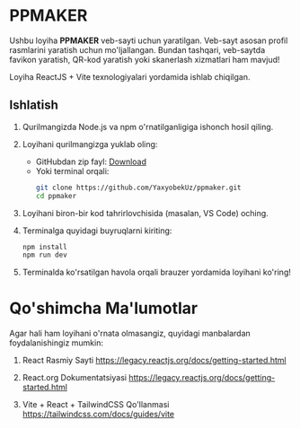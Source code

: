 # PPMAKER

Ushbu loyiha **PPMAKER** veb-sayti uchun yaratilgan. Veb-sayt asosan profil rasmlarini yaratish uchun mo'ljallangan. Bundan tashqari, veb-saytda favikon yaratish, QR-kod yaratish yoki skanerlash xizmatlari ham mavjud!

Loyiha ReactJS + Vite texnologiyalari yordamida ishlab chiqilgan.


## Ishlatish

1. Qurilmangizda Node.js va npm o'rnatilganligiga ishonch hosil qiling.

2. Loyihani qurilmangizga yuklab oling:
   - GitHubdan zip fayl:
     [Download](https://github.com/YaxyobekUz/ppmaker/archive/refs/heads/main.zip)
   - Yoki terminal orqali:
     ```bash
     git clone https://github.com/YaxyobekUz/ppmaker.git
     cd ppmaker
     ```

3. Loyihani biron-bir kod tahrirlovchisida (masalan, VS Code) oching.

4. Terminalga quyidagi buyruqlarni kiriting:
   ```bash
   npm install
   npm run dev

5. Terminalda ko'rsatilgan havola orqali brauzer yordamida loyihani ko'ring!


# Qo'shimcha Ma'lumotlar

Agar hali ham loyihani o'rnata olmasangiz, quyidagi manbalardan foydalanishingiz mumkin:

1. React Rasmiy Sayti
  https://legacy.reactjs.org/docs/getting-started.html

2. React.org Dokumentatsiyasi
  https://legacy.reactjs.org/docs/getting-started.html

3. Vite + React + TailwindCSS Qo'llanmasi
  https://tailwindcss.com/docs/guides/vite
